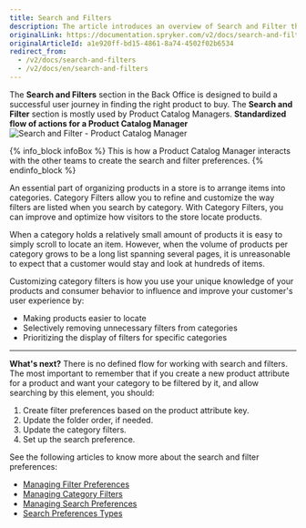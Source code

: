 ```yaml
---
title: Search and Filters
description: The article introduces an overview of Search and Filter that enables shop owners to handle and customize search and filtering preferences in the Back Office.
originalLink: https://documentation.spryker.com/v2/docs/search-and-filters
originalArticleId: a1e920ff-bd15-4861-8a74-4502f02b6534
redirect_from:
  - /v2/docs/search-and-filters
  - /v2/docs/en/search-and-filters
---
```


The **Search and Filters** section in the Back Office is designed to build a successful user journey in finding the right product to buy.
The **Search and Filter** section is mostly used by Product Catalog Managers.
**Standardized flow of actions for a Product Catalog Manager**
![Search and Filter - Product Catalog Manager](https://spryker.s3.eu-central-1.amazonaws.com/docs/User+Guides/Back+Office+User+Guides/Search+and+Filters/search-and-filter-section.png) 

{% info_block infoBox %}
This is how a Product Catalog Manager interacts with the other teams to create the search and filter preferences.
{% endinfo_block %}

An essential part of organizing products in a store is to arrange items into categories. Category Filters allow you to refine and customize the way filters are listed when you search by category. With Category Filters, you can improve and optimize how visitors to the store locate products.

When a category holds a relatively small amount of products it is easy to simply scroll to locate an item. However, when the volume of products per category grows to be a long list spanning several pages, it is unreasonable to expect that a customer would stay and look at hundreds of items.

Customizing category filters is how you use your unique knowledge of your products and consumer behavior to influence and improve your customer's user experience by:
* Making products easier to locate
* Selectively removing unnecessary filters from categories
* Prioritizing the display of filters for specific categories
***
**What's next?**
There is no defined flow for working with search and filters. The most important to remember that if you create a new product attribute for a product and want your category to be filtered by it, and allow searching by this element, you should:
1. Create filter preferences based on the product attribute key.
2. Update the folder order, if needed.
3. Update the category filters.
4. Set up the search preference.

See the following articles to know more about the search and filter preferences:
* [Managing Filter Preferences](/docs/scos/user/user-guides/201903.0/back-office-user-guide/search-and-filters/managing-filter-preferences.html)
* [Managing Category Filters](/docs/scos/user/user-guides/201903.0/back-office-user-guide/search-and-filters/managing-category-filters.html)
* [Managing Search Preferences](/docs/scos/user/user-guides/201903.0/back-office-user-guide/search-and-filters/managing-search-preferences.html)
* [Search Preferences Types](/docs/scos/user/user-guides/201903.0/back-office-user-guide/search-and-filters/references/search-preferences-types.html)
